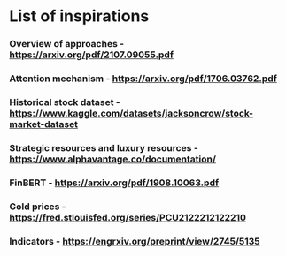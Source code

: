 # List of inspirations

### Overview of approaches - https://arxiv.org/pdf/2107.09055.pdf

### Attention mechanism - https://arxiv.org/pdf/1706.03762.pdf

### Historical stock dataset - https://www.kaggle.com/datasets/jacksoncrow/stock-market-dataset

### Strategic resources and luxury resources - https://www.alphavantage.co/documentation/

### FinBERT - https://arxiv.org/pdf/1908.10063.pdf

### Gold prices - https://fred.stlouisfed.org/series/PCU2122212122210

### Indicators - https://engrxiv.org/preprint/view/2745/5135
